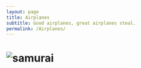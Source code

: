 ```yaml
---
layout: page
title: Airplanes
subtitle: Good airplanes, great airplanes steal.
permalink: /Airplanes/
---
```


# ![samurai](http://img1.jetphotos.net:8080/img/6/2/0/5/30006_1405052502.jpgg:large)

